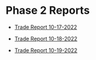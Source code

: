 # Phase 2 Reports


- [Trade Report 10-17-2022](TradeReport_10-17-2022.md)

- [Trade Report 10-18-2022](TradeReport_10-18-2022.md)

- [Trade Report 10-19-2022](TradeReport_10-19-2022.md)
